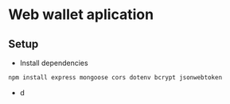 # Web wallet aplication

## Setup

- Install dependencies
```bash
npm install express mongoose cors dotenv bcrypt jsonwebtoken
```
- d